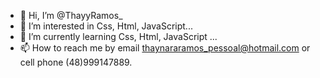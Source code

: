 - 👋 Hi, I’m @ThayyRamos_
- 👀 I’m interested in Css, Html, JavaScript...
- 🌱 I’m currently learning Css, Html, JavaScript ...
- 📫 How to reach me by email thaynararamos_pessoal@hotmail.com or cell phone (48)999147889.


<!---
ThayyRamos/ThayyRamos is a ✨ special ✨ repository because its `README.md` (this file) appears on your GitHub profile.
You can click the Preview link to take a look at your changes.
--->

